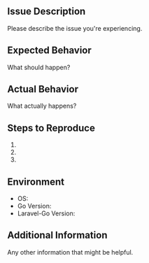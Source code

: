 ## Issue Description

Please describe the issue you're experiencing.

## Expected Behavior

What should happen?

## Actual Behavior

What actually happens?

## Steps to Reproduce

1. 
2. 
3. 

## Environment

- OS: 
- Go Version: 
- Laravel-Go Version: 

## Additional Information

Any other information that might be helpful. 